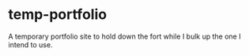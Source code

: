 # temp-portfolio
A temporary portfolio site to hold down the fort while I bulk up the one I intend to use.
